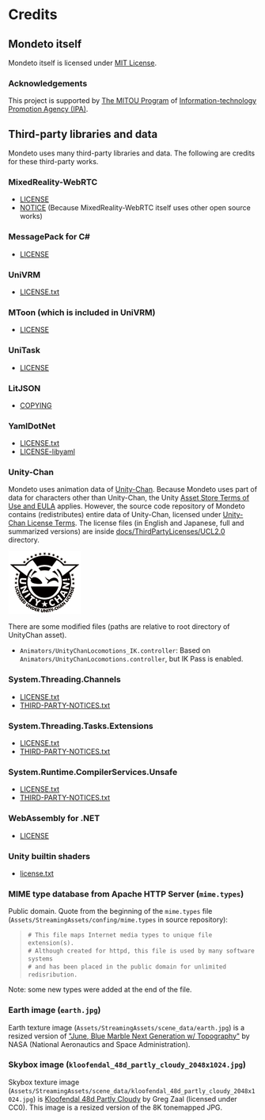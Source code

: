 # Credits
## Mondeto itself
Mondeto itself is licensed under [MIT License](../LICENSE).

### Acknowledgements
This project is supported by [The MITOU Program](https://www.ipa.go.jp/english/about/about_2_3.html) of [Information-technology Promotion Agency (IPA)](https://www.ipa.go.jp/index-e.html).

## Third-party libraries and data
Mondeto uses many third-party libraries and data.
The following are credits for these third-party works.

### MixedReality-WebRTC
- [LICENSE](ThirdPartyLicenses/MixedReality-WebRTC/LICENSE)
- [NOTICE](ThirdPartyLicenses/MixedReality-WebRTC/NOTICE) (Because MixedReality-WebRTC itself uses other open source works)

### MessagePack for C#
- [LICENSE](ThirdPartyLicenses/MessagePack-CSharp/LICENSE)

### UniVRM
- [LICENSE.txt](ThirdPartyLicenses/UniVRM/LICENSE.txt)

### MToon (which is included in UniVRM)
- [LICENSE](ThirdPartyLicenses/MToon/LICENSE)

### UniTask
- [LICENSE](ThirdPartyLicenses/UniTask/LICENSE)

### LitJSON
- [COPYING](ThirdPartyLicenses/LitJSON/COPYING)

### YamlDotNet
- [LICENSE.txt](ThirdPartyLicenses/YamlDotNet/LICENSE.txt)
- [LICENSE-libyaml](ThirdPartyLicenses/YamlDotNet/LICENSE-libyaml)

### Unity-Chan
Mondeto uses animation data of [Unity-Chan](https://unity-chan.com/).
Because Mondeto uses part of data for characters other than Unity-Chan,
the Unity [Asset Store Terms of Use and EULA](https://unity3d.com/jp/legal/as_terms) applies.
However, the source code repository of Mondeto contains (redistributes) entire data of Unity-Chan, licensed
under [Unity-Chan License Terms](ThirdPartyLicenses/UCL2.0/English/01Unity-Chan%20License%20Terms%20and%20Condition_EN_UCL2.0.pdf).
The license files (in English and Japanese, full and summarized versions) are inside [docs/ThirdPartyLicenses/UCL2.0](ThirdPartyLicenses/UCL2.0) directory.

![Unity-Chan license logo](ThirdPartyLicenses/UCL2.0/License%20Logo/Others/png/Light_Frame.png)

There are some modified files (paths are relative to root directory of UnityChan asset).

- `Animators/UnityChanLocomotions_IK.controller`: Based on `Animators/UnityChanLocomotions.controller`, but IK Pass is enabled.

### System.Threading.Channels
- [LICENSE.txt](ThirdPartyLicenses/System.Threading.Channels/LICENSE.txt)
- [THIRD-PARTY-NOTICES.txt](ThirdPartyLicenses/System.Threading.Channels/THIRD-PARTY-NOTICES.txt)

### System.Threading.Tasks.Extensions
- [LICENSE.txt](ThirdPartyLicenses/System.Threading.Tasks.Extensions/LICENSE.txt)
- [THIRD-PARTY-NOTICES.txt](ThirdPartyLicenses/System.Threading.Tasks.Extensions/THIRD-PARTY-NOTICES.txt)

### System.Runtime.CompilerServices.Unsafe
- [LICENSE.txt](ThirdPartyLicenses/System.Runtime.CompilerServices.Unsafe/LICENSE.txt)
- [THIRD-PARTY-NOTICES.txt](ThirdPartyLicenses/System.Runtime.CompilerServices.Unsafe/THIRD-PARTY-NOTICES.txt)

### WebAssembly for .NET
- [LICENSE](ThirdPartyLicenses/dotnet-webassembly/LICENSE)

### Unity builtin shaders
- [license.txt](ThirdPartyLicenses/UnityBuiltinShaders/license.txt)

### MIME type database from Apache HTTP Server (`mime.types`)
Public domain. Quote from the beginning of the `mime.types` file (`Assets/StreamingAssets/confing/mime.types` in source repository):

> ```
> # This file maps Internet media types to unique file extension(s).
> # Although created for httpd, this file is used by many software systems
> # and has been placed in the public domain for unlimited redisribution.
> ```

Note: some new types were added at the end of the file.

### Earth image (`earth.jpg`)
Earth texture image (`Assets/StreamingAssets/scene_data/earth.jpg`) is a resized version of ["June, Blue Marble Next Generation w/ Topography"](https://visibleearth.nasa.gov/images/74368/june-blue-marble-next-generation-w-topography) by NASA (National Aeronautics and Space Administration).

### Skybox image (`kloofendal_48d_partly_cloudy_2048x1024.jpg`)
Skybox texture image (`Assets/StreamingAssets/scene_data/kloofendal_48d_partly_cloudy_2048x1024.jpg`) is [Kloofendal 48d Partly Cloudy](https://hdrihaven.com/hdri/?c=partly%20cloudy&h=kloofendal_48d_partly_cloudy) by Greg Zaal (licensed under CC0).
This image is a resized version of the 8K tonemapped JPG.